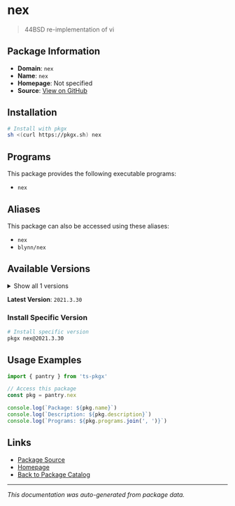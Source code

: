 # nex

> 44BSD re-implementation of vi

## Package Information

- **Domain**: `nex`
- **Name**: `nex`
- **Homepage**: Not specified
- **Source**: [View on GitHub](https://github.com/pkgxdev/pantry/tree/main/projects/github.com/blynn/nex/package.yml)

## Installation

```bash
# Install with pkgx
sh <(curl https://pkgx.sh) nex
```

## Programs

This package provides the following executable programs:

- `nex`

## Aliases

This package can also be accessed using these aliases:

- `nex`
- `blynn/nex`

## Available Versions

<details>
<summary>Show all 1 versions</summary>

- `2021.3.30`

</details>

**Latest Version**: `2021.3.30`

### Install Specific Version

```bash
# Install specific version
pkgx nex@2021.3.30
```

## Usage Examples

```typescript
import { pantry } from 'ts-pkgx'

// Access this package
const pkg = pantry.nex

console.log(`Package: ${pkg.name}`)
console.log(`Description: ${pkg.description}`)
console.log(`Programs: ${pkg.programs.join(', ')}`)
```

## Links

- [Package Source](https://github.com/pkgxdev/pantry/tree/main/projects/github.com/blynn/nex/package.yml)
- [Homepage](#)
- [Back to Package Catalog](../package-catalog.md)

---

*This documentation was auto-generated from package data.*

